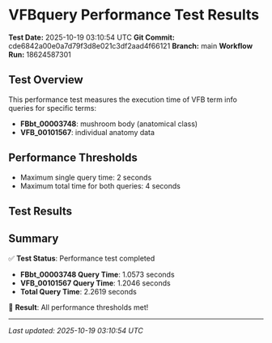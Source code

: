 # VFBquery Performance Test Results

**Test Date:** 2025-10-19 03:10:54 UTC
**Git Commit:** cde6842a00e0a7d79f3d8e021c3df2aad4f66121
**Branch:** main
**Workflow Run:** 18624587301

## Test Overview

This performance test measures the execution time of VFB term info queries for specific terms:

- **FBbt_00003748**: mushroom body (anatomical class)
- **VFB_00101567**: individual anatomy data

## Performance Thresholds

- Maximum single query time: 2 seconds
- Maximum total time for both queries: 4 seconds

## Test Results



## Summary

✅ **Test Status**: Performance test completed

- **FBbt_00003748 Query Time**: 1.0573 seconds
- **VFB_00101567 Query Time**: 1.2046 seconds
- **Total Query Time**: 2.2619 seconds

🎉 **Result**: All performance thresholds met!

---
*Last updated: 2025-10-19 03:10:54 UTC*
